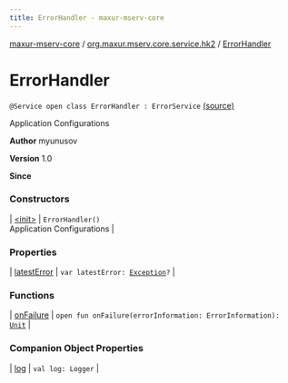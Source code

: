 ```yaml
---
title: ErrorHandler - maxur-mserv-core
---
```


[maxur-mserv-core](../../index.html) / [org.maxur.mserv.core.service.hk2](../index.html) / [ErrorHandler](.)

# ErrorHandler

`@Service open class ErrorHandler : ErrorService` [(source)](https://github.com/myunusov/maxur-mserv/tree/master/maxur-mserv-core/src/main/kotlin/org/maxur/mserv/core/service/hk2/ErrorHandler.kt#L20)

Application Configurations

**Author**
myunusov

**Version**
1.0

**Since**

### Constructors

| [&lt;init&gt;](-init-.html) | `ErrorHandler()`<br>Application Configurations |

### Properties

| [latestError](latest-error.html) | `var latestError: `[`Exception`](https://kotlinlang.org/api/latest/jvm/stdlib/kotlin/-exception/index.html)`?` |

### Functions

| [onFailure](on-failure.html) | `open fun onFailure(errorInformation: ErrorInformation): `[`Unit`](https://kotlinlang.org/api/latest/jvm/stdlib/kotlin/-unit/index.html) |

### Companion Object Properties

| [log](log.html) | `val log: Logger` |

